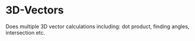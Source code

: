 # 3D-Vectors
Does multiple 3D vector calculations including: dot product, finding angles, intersection etc.
